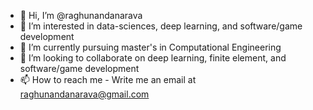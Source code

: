 - 👋 Hi, I’m @raghunandanarava
- 👀 I’m interested in data-sciences, deep learning, and software/game development
- 🌱 I’m currently pursuing master's in Computational Engineering
- 💞️ I’m looking to collaborate on deep learning, finite element, and software/game development
- 📫 How to reach me - Write me an email at raghunandanarava@gmail.com

<!---
raghunandanarava/raghunandanarava is a ✨ special ✨ repository because its `README.md` (this file) appears on your GitHub profile.
You can click the Preview link to take a look at your changes.
--->
